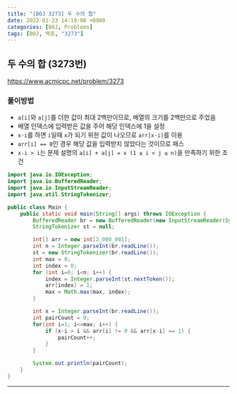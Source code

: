 ```yaml
---
title: "[BOJ 3273] 두 수의 합" 
date: 2022-01-23 14:19:08 +0900
categories: [BOJ, Problems]
tags: [BOJ, 백준, "3273"]
---
```


## 두 수의 합 (3273번)
https://www.acmicpc.net/problem/3273

### 풀이방법
- `a[i]`와 `a[j]`를 더한 값이 최대 2백만이므로, 배열의 크기를 2백만으로 주었음
- 배열 인덱스에 입력받은 값을 주어 해당 인덱스에 1을 설정
- `x-i`를 하면 `i`일때 `x`가 되기 위한 값이 나오므로 `arr[x-i]`를 이용
- `arr[i] == 0`인 경우 해당 값을 입력받지 않았다는 것이므로 패스
- `x-i > i`는 문제 설명의 `a[i] + a[j] = x (1 ≤ i < j ≤ n)`을 만족하기 위한 조건

```java
import java.io.IOException;
import java.io.BufferedReader;
import java.io.InputStreamReader;
import java.util.StringTokenizer;

public class Main {
    public static void main(String[] args) throws IOException {
        BufferedReader br = new BufferedReader(new InputStreamReader(System.in));
        StringTokenizer st = null;

        int[] arr = new int[2_000_001];
        int n = Integer.parseInt(br.readLine());
        st = new StringTokenizer(br.readLine());
        int max = 0;
        int index = 0;
        for (int i=0; i<n; i++) {
            index = Integer.parseInt(st.nextToken());
            arr[index] = 1;
            max = Math.max(max, index);
        }

        int x = Integer.parseInt(br.readLine());
        int pairCount = 0;
        for(int i=1; i<=max; i++) {
            if (x-i > i && arr[i] != 0 && arr[x-i] == 1) {
                pairCount++;
            }
        }

        System.out.println(pairCount);
    }
}
```
---

